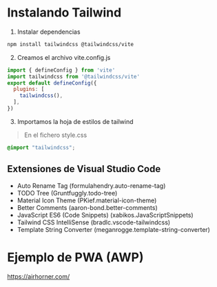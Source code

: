 # Instalando Tailwind

1. Instalar dependencias

```sh
npm install tailwindcss @tailwindcss/vite
```

2. Creamos el archivo vite.config.js

```js
import { defineConfig } from 'vite'
import tailwindcss from '@tailwindcss/vite'
export default defineConfig({
  plugins: [
    tailwindcss(),
  ],
})
```

3. Importamos la hoja de estilos de tailwind

> En el fichero style.css

```css
@import "tailwindcss";
```

## Extensiones de Visual Studio Code

* Auto Rename Tag (formulahendry.auto-rename-tag)
* TODO Tree (Gruntfuggly.todo-tree)
* Material Icon Theme (PKief.material-icon-theme)
* Better Comments (aaron-bond.better-comments)
* JavaScript ES6 (Code Snippets) (xabikos.JavaScriptSnippets)
* Tailwind CSS IntelliSense (bradlc.vscode-tailwindcss)
* Template String Converter (meganrogge.template-string-converter)

# Ejemplo de PWA (AWP)

<https://airhorner.com/>

